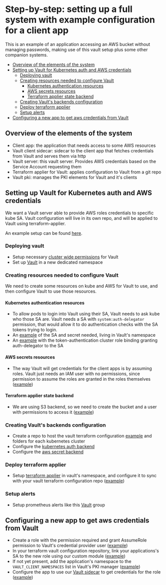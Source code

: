 # Step-by-step: setting up a full system with example configuration for a client app
This is an example of an application accessing an AWS bucket without managing passwords, making use of this vault setup plus some other companion systems.

<!-- vim-markdown-toc GFM -->

* [Overview of the elements of the system](#overview-of-the-elements-of-the-system)
* [Setting up Vault for Kubernetes auth and AWS credentials](#setting-up-vault-for-kubernetes-auth-and-aws-credentials)
  * [Deploying vault](#deploying-vault)
  * [Creating resources needed to configure Vault](#creating-resources-needed-to-configure-vault)
    * [Kubernetes authentication resources](#kubernetes-authentication-resources)
    * [AWS secrets resources](#aws-secrets-resources)
    * [Terraform applier state backend](#terraform-applier-state-backend)
  * [Creating Vault's backends configuration](#creating-vaults-backends-configuration)
  * [Deploy terraform applier](#deploy-terraform-applier)
  * [Setup alerts](#setup-alerts)
* [Configuring a new app to get aws credentials from Vault](#configuring-a-new-app-to-get-aws-credentials-from-vault)

<!-- vim-markdown-toc -->

## Overview of the elements of the system
* Client app: the application that needs access to some AWS resources
* Vault client sidecar: sidecar to the client app that fetches credentials from Vault and serves them via http
* Vault server: this vault server. Provides AWS credentials based on the Service Account requesting them
* Terraform applier for Vault: applies configuration to Vault from a git repo
* Vault pki: manages the PKI elements for Vault and it's clients

## Setting up Vault for Kubernetes auth and AWS credentials
We want a Vault server able to provide AWS roles credentials to specific kube SA. Vault configuration will live in its own repo, and will be applied to Vault using terraform-applier.

An example setup can be found [here](https://github.com/utilitywarehouse/kubernetes-manifests/tree/master/exp-1-aws/sys-vault).

### Deploying vault
* Setup necessary [cluster wide permissions](https://github.com/utilitywarehouse/vault-manifests/tree/master/example/cluster-wide) for Vault
* Set up [Vault](https://github.com/utilitywarehouse/vault-manifests/tree/master/example/vault-namespace) in a new dedicated namespace
### Creating resources needed to configure Vault
We need to create some resources on kube and AWS for Vault to use, and then configure Vault to use those resources.
#### Kubernetes authentication resources
* To allow pods to login into Vault using their SA, Vault needs to ask kube who those SA are. Vault needs a SA with `system:auth-delegator` permission, that would allow it to do authentication checks with the SA tokens trying to login.
* An [example](https://github.com/utilitywarehouse/kubernetes-manifests/blob/master/exp-1-aws/sys-vault/terraform-applier.yaml) of the SA and secret needed, living in Vault's namespace
* An [example](https://github.com/utilitywarehouse/kubernetes-manifests/blob/master/exp-1-aws/kube-system/05-auth-vault.yaml) with the token-authentication cluster role binding granting auth-delegator to the SA

#### AWS secrets resources
* The way Vault will get credentials for the client apps is by assuming roles. Vault just needs an IAM user with no permissions, since permission to assume the roles are granted in the roles themselves ([example](https://github.com/utilitywarehouse/terraform/blob/master/aws/dev/sys-vault-exp-1/credentials-provider.tf))
#### Terraform applier state backend
* We are using S3 backend, so we need to create the bucket and a user with permissions to access it ([example](https://github.com/utilitywarehouse/terraform/blob/master/aws/dev/sys-vault-exp-1/terraform-state.tf))

### Creating Vault's backends configuration
* Create a repo to host the vault terraform configuration [example](https://github.com/utilitywarehouse/sys-vault-terraform) and folders for each kubernetes cluster
* Configure the [kubernetes auth backend](https://github.com/utilitywarehouse/sys-vault-terraform/blob/master/exp-1-aws/backends/kubernetes-auth-method.tf)
* Configure the [aws secret backend](https://github.com/utilitywarehouse/sys-vault-terraform/blob/master/exp-1-aws/backends/aws-secrets-engine.tf)

### Deploy terraform applier
* Setup [terraform applier](https://github.com/utilitywarehouse/terraform-applier/tree/master/manifests/example) in vault's namespace, and configure it to sync with your vault terraform configuration repo ([example](https://github.com/utilitywarehouse/kubernetes-manifests/blob/master/exp-1-aws/sys-vault/terraform-applier-patch.yaml))
### Setup alerts
* Setup prometheus alerts like this [Vault](https://github.com/utilitywarehouse/kubernetes-manifests/blob/master/exp-1-aws/sys-prom/resources/prometheus-alerts.yaml) group

## Configuring a new app to get aws credentials from Vault
* Create a role with the permission required and grant AssumeRole permission to Vault's credential provider user ([example](https://github.com/utilitywarehouse/terraform/blob/master/aws/dev/sys-aws-probe/main.tf))
* In your terraform vault configuration repository, link your applications's SA to the new role using our custom module ([example](https://github.com/utilitywarehouse/sys-vault-terraform/blob/master/exp-1-aws/kube-aws-credentials/main.tf))
* If not yet present, add the application's namespace to the `VAULT_CLIENT_NAMESPACES` list in Vault's PKI manager ([example](https://github.com/utilitywarehouse/kubernetes-manifests/blob/master/exp-1-aws/sys-vault/vault-pki.yaml))
* Configure the app to use our [Vault sidecar](https://github.com/utilitywarehouse/vault-kube-aws-credentials) to get credentials for the role ([example](https://github.com/utilitywarehouse/kubernetes-manifests/blob/master/exp-1-aws/labs/aws-probe.yaml))
